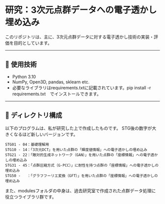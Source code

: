 # 研究：3次元点群データへの電子透かし埋め込み

このリポジトリは、主に、3次元点群データに対する電子透かし技術の実装・評価を目的としています。

---

## 🔧 使用技術

- Python 3.10
- NumPy, Open3D, pandas, sklearn etc.
- 必要なライブラリはrequirements.txtに記載されています。pip install -r requirements.txt　でインストールできます。


---

## 📁 ディレクトリ構成

以下のプログラムは、私が研究した上で作成したものです。
STG後の数字が大きくなるほど新しいバージョンです。

```
STG01 - 04：基礎理解用
STG10 - 14：「3次元DCT」を用いた点群の「輝度値情報」への電子透かしの埋め込み
STG21 - 22：「敵対的生成ネットワーク（GAN）」を用いた点群の「座標情報」への電子透かしの埋め込み
STG31 - 45：「点群圧縮方式（G-PCC）」に耐性を持つ点群の「座標情報」への電子透かしの埋め込み
STG50 -   ：「グラフフーリエ変換（GFT）」を用いた点群の「座標情報」への電子透かしの埋め込み
```

また、modulesフォルダの中身は、過去研究室で作成された点群データ処理に役立つライブラリ群です。


